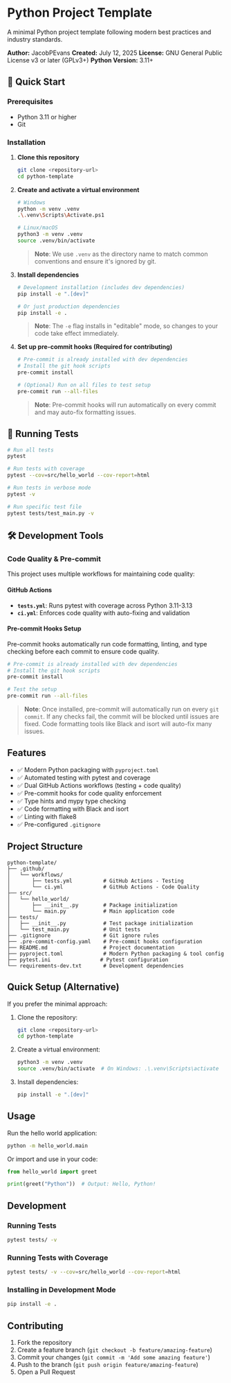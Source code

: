 # Python Project Template

A minimal Python project template following modern best practices and industry standards.

**Author:** JacobPEvans
**Created:** July 12, 2025
**License:** GNU General Public License v3 or later (GPLv3+)
**Python Version:** 3.11+

## 🚀 Quick Start

### Prerequisites
- Python 3.11 or higher
- Git

### Installation

1. **Clone this repository**
   ```bash
   git clone <repository-url>
   cd python-template
   ```

2. **Create and activate a virtual environment**
   ```bash
   # Windows
   python -m venv .venv
   .\.venv\Scripts\Activate.ps1

   # Linux/macOS
   python3 -m venv .venv
   source .venv/bin/activate
   ```
   > **Note**: We use `.venv` as the directory name to match common conventions and ensure it's ignored by git.

3. **Install dependencies**
   ```bash
   # Development installation (includes dev dependencies)
   pip install -e ".[dev]"

   # Or just production dependencies
   pip install -e .
   ```
   > **Note**: The `-e` flag installs in "editable" mode, so changes to your code take effect immediately.

4. **Set up pre-commit hooks (Required for contributing)**
   ```bash
   # Pre-commit is already installed with dev dependencies
   # Install the git hook scripts
   pre-commit install

   # (Optional) Run on all files to test setup
   pre-commit run --all-files
   ```
   > **Note**: Pre-commit hooks will run automatically on every commit and may auto-fix formatting issues.

## 🧪 Running Tests

```bash
# Run all tests
pytest

# Run tests with coverage
pytest --cov=src/hello_world --cov-report=html

# Run tests in verbose mode
pytest -v

# Run specific test file
pytest tests/test_main.py -v
```

## 🛠️ Development Tools

### Code Quality & Pre-commit

This project uses multiple workflows for maintaining code quality:

#### GitHub Actions
- **`tests.yml`**: Runs pytest with coverage across Python 3.11-3.13
- **`ci.yml`**: Enforces code quality with auto-fixing and validation

#### Pre-commit Hooks Setup
Pre-commit hooks automatically run code formatting, linting, and type checking before each commit to ensure code quality.
```bash
# Pre-commit is already installed with dev dependencies
# Install the git hook scripts
pre-commit install

# Test the setup
pre-commit run --all-files
```

> **Note**: Once installed, pre-commit will automatically run on every `git commit`. If any checks fail, the commit will be blocked until issues are fixed. Code formatting tools like Black and isort will auto-fix many issues.

## Features

- ✅ Modern Python packaging with `pyproject.toml`
- ✅ Automated testing with pytest and coverage
- ✅ Dual GitHub Actions workflows (testing + code quality)
- ✅ Pre-commit hooks for code quality enforcement
- ✅ Type hints and mypy type checking
- ✅ Code formatting with Black and isort
- ✅ Linting with flake8
- ✅ Pre-configured `.gitignore`

## Project Structure

```
python-template/
├── .github/
│   └── workflows/
│       ├── tests.yml          # GitHub Actions - Testing
│       └── ci.yml             # GitHub Actions - Code Quality
├── src/
│   └── hello_world/
│       ├── __init__.py        # Package initialization
│       └── main.py            # Main application code
├── tests/
│   ├── __init__.py            # Test package initialization
│   └── test_main.py           # Unit tests
├── .gitignore                 # Git ignore rules
├── .pre-commit-config.yaml    # Pre-commit hooks configuration
├── README.md                  # Project documentation
├── pyproject.toml             # Modern Python packaging & tool config
├── pytest.ini                # Pytest configuration
└── requirements-dev.txt       # Development dependencies
```

## Quick Setup (Alternative)

If you prefer the minimal approach:

1. Clone the repository:
   ```bash
   git clone <repository-url>
   cd python-template
   ```

2. Create a virtual environment:
   ```bash
   python3 -m venv .venv
   source .venv/bin/activate  # On Windows: .\.venv\Scripts\activate
   ```

3. Install dependencies:
   ```bash
   pip install -e ".[dev]"
   ```

## Usage

Run the hello world application:

```bash
python -m hello_world.main
```

Or import and use in your code:

```python
from hello_world import greet

print(greet("Python"))  # Output: Hello, Python!
```

## Development

### Running Tests

```bash
pytest tests/ -v
```

### Running Tests with Coverage

```bash
pytest tests/ -v --cov=src/hello_world --cov-report=html
```

### Installing in Development Mode

```bash
pip install -e .
```

## Contributing

1. Fork the repository
2. Create a feature branch (`git checkout -b feature/amazing-feature`)
3. Commit your changes (`git commit -m 'Add some amazing feature'`)
4. Push to the branch (`git push origin feature/amazing-feature`)
5. Open a Pull Request
